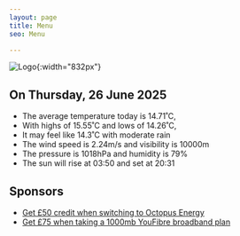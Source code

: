 ```yaml
---
layout: page
title: Menu
seo: Menu

---
```


![Logo](/images/logo.jpg){:width="832px"}

<!-- weather_marker starts -->
## On Thursday, 26 June 2025

- The average temperature today is 14.71˚C,
- With highs of 15.55˚C and lows of 14.26˚C,
- It may feel like 14.3˚C with moderate rain
- The wind speed is 2.24m/s and visibility is 10000m
- The pressure is 1018hPa and humidity is 79%
- The sun will rise at 03:50 and set at 20:31

<!-- weather_marker ends -->

## Sponsors

- [Get £50 credit when switching to Octopus Energy](https://bit.ly/3oD1nnS)
- [Get £75 when taking a 1000mb YouFibre broadband plan](https://aklam.io/91zWhU?)
